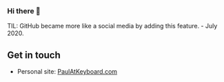 ### Hi there 👋
TIL: GitHub became more like a social media by adding this feature. - July 2020.

## Get in touch
- Personal site: [PaulAtKeyboard.com](https://paulatkeyboard.com/)

<!--
**PaulAtKeyboard/PaulatKeyBoard** is a ✨ _special_ ✨ repository because its `README.md` (this file) appears on your GitHub profile.

Here are some ideas to get you started:

- 🔭 I’m currently working on ...
- 🌱 I’m currently learning ...
- 👯 I’m looking to collaborate on ...
- 🤔 I’m looking for help with ...
- 💬 Ask me about ...
- 📫 How to reach me: ...
- 😄 Pronouns: ...
- ⚡ Fun fact: ...
-->
